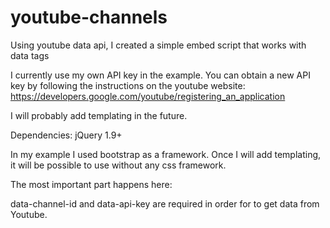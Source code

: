 # youtube-channels
Using youtube data api, I created a simple embed script that works with data tags 

I currently use my own API key in the example. You can obtain a new API key by following the instructions on the youtube website: https://developers.google.com/youtube/registering_an_application

I will probably add templating in the future. 

Dependencies: jQuery 1.9+

In my example I used bootstrap as a framework. Once I will add templating, it will be possible to use without any css framework.

The most important part happens here:

<div id="youtube-channel-embed" class="youtube-channel"
     data-published-date-text='Published on'
     data-read-more-text='Watch the video'
     data-channel-id='UC-RakYU-f2yvmYoSVfR011w'
     data-api-key='AIzaSyBlbTV_gJI7tAItKLvNpdk5oK4fAOVYALY'
     data-videos-count='4'>
</div>

data-channel-id and data-api-key are required in order for to get data from Youtube. 
